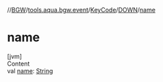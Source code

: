 //[BGW](../../../../index.md)/[tools.aqua.bgw.event](../../index.md)/[KeyCode](../index.md)/[DOWN](index.md)/[name](name.md)



# name  
[jvm]  
Content  
val [name](name.md): [String](https://kotlinlang.org/api/latest/jvm/stdlib/kotlin/-string/index.html)  



